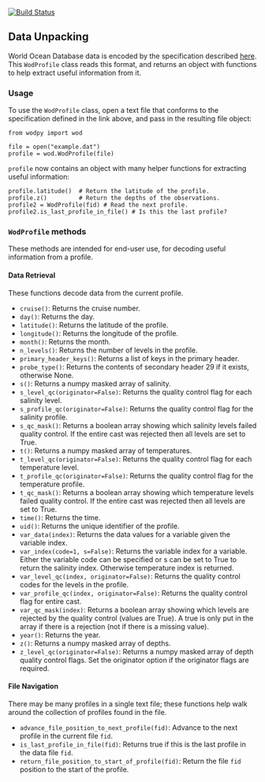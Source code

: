 [![Build Status](https://travis-ci.org/BillMills/wodpy.svg?branch=master)](https://travis-ci.org/BillMills/wodpy)

## Data Unpacking

World Ocean Database data is encoded by the specification described [here](http://data.nodc.noaa.gov/woa/WOD/DOC/wodreadme.pdf). This `WodProfile` class reads this format, and returns an object with functions to help extract useful information from it.

### Usage

To use the `WodProfile` class, open a text file that conforms to the specification defined in the link above, and pass in the resulting file object:

```
from wodpy import wod

file = open("example.dat")
profile = wod.WodProfile(file)
```

`profile` now contains an object with many helper functions for extracting useful information:

```
profile.latitude()  # Return the latitude of the profile.
profile.z()         # Return the depths of the observations.
profile2 = WodProfile(fid) # Read the next profile.
profile2.is_last_profile_in_file() # Is this the last profile?
```

### `WodProfile` methods

These methods are intended for end-user use, for decoding useful information from a profile.

#### Data Retrieval

These functions decode data from the current profile.


 - `cruise()`: Returns the cruise number.
 - `day()`: Returns the day.
 - `latitude()`: Returns the latitude of the profile.
 - `longitude()`: Returns the longitude of the profile.
 - `month()`: Returns the month.
 - `n_levels()`: Returns the number of levels in the profile.
 - `primary_header_keys()`: Returns a list of keys in the primary header.
 - `probe_type()`: Returns the contents of secondary header 29 if it exists, otherwise None.
 - `s()`: Returns a numpy masked array of salinity.
 - `s_level_qc(originator=False)`: Returns the quality control flag for each salinity level.
 - `s_profile_qc(originator=False)`: Returns the quality control flag for the salinity profile. 
 - `s_qc_mask()`: Returns a boolean array showing which salinity levels failed quality control. If the entire cast was rejected then all levels are set to True.
 - `t()`: Returns a numpy masked array of temperatures.
 - `t_level_qc(originator=False)`: Returns the quality control flag for each temperature level.
 - `t_profile_qc(originator=False)`: Returns the quality control flag for the temperature profile.
 - `t_qc_mask()`: Returns a boolean array showing which temperature levels failed quality control. If the entire cast was rejected then all levels are set to True.
 - `time()`: Returns the time.
 - `uid()`: Returns the unique identifier of the profile.
 - `var_data(index)`: Returns the data values for a variable given the variable index. 
 - `var_index(code=1, s=False)`: Returns the variable index for a variable. Either the variable code can be specified or s can be set to True to return the salinity index. Otherwise temperature index is returned.
 - `var_level_qc(index, originator=False)`: Returns the quality control codes for the levels in the profile.
 - `var_profile_qc(index, originator=False)`: Returns the quality control flag for entire cast.
 - `var_qc_mask(index)`: Returns a boolean array showing which levels are rejected by the quality control (values are True). A true is only put in the array if there is a rejection (not if there is a missing value).
 - `year()`: Returns the year. 
 - `z()`: Returns a numpy masked array of depths. 
 - `z_level_qc(originator=False)`: Returns a numpy masked array of depth quality control flags. Set the originator option if the originator flags are required.

#### File Navigation

There may be many profiles in a single text file; these functions help walk around the collection of profiles found in the file.

 - `advance_file_position_to_next_profile(fid)`: Advance to the next profile in the current file `fid`.
 - `is_last_profile_in_file(fid)`: Returns true if this is the last profile in the data file `fid`.
 - `return_file_position_to_start_of_profile(fid)`: Return the file `fid` position to the start of the profile.



 
 
 
 


 









